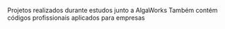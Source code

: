 Projetos realizados durante estudos junto a AlgaWorks
Também contém códigos profissionais aplicados para empresas
